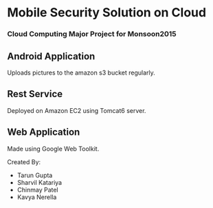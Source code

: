 # Mobile Security Solution on Cloud
### Cloud Computing Major Project for Monsoon2015

## Android Application

Uploads pictures to the amazon s3 bucket regularly.

## Rest Service
Deployed on Amazon EC2 using Tomcat6 server.

## Web Application
Made using Google Web Toolkit.

Created By:
- Tarun Gupta
- Sharvil Katariya
- Chinmay Patel
- Kavya Nerella
